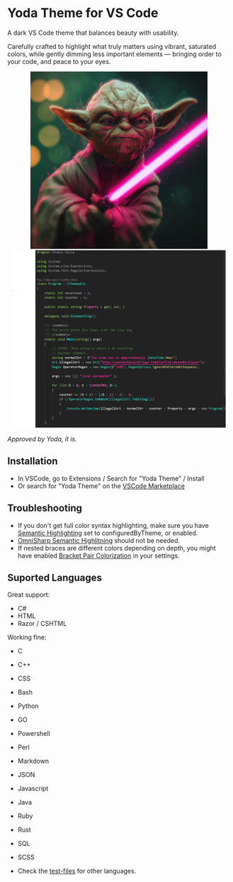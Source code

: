 # Yoda Theme for VS Code

A dark VS Code theme that balances beauty with usability.

Carefully crafted to highlight what truly matters using vibrant, saturated colors, while gently dimming less important elements — bringing order to your code, and peace to your eyes. 

<div align="center">
    <img src="images/Yoda-Theme-VSCode-Sire.png" alt="Approved Yoda, it is" style="max-height: 400px; height: 100%;">
    <a href="images/Yoda-Theme-Example-CSharp.png" target="_blank" style="cursor: pointer;">
        <img src="images/Yoda-Theme-Example-CSharp.png" alt="Yoda Theme C# Example" style="max-height: 400px; height: 100%;">
    </a>
</div>



*Approved by Yoda, it is.*


## Installation

- In VSCode, go to Extensions / Search for "Yoda Theme" / Install
- Or search for "Yoda Theme" on the [VSCode Marketplace](https://marketplace.visualstudio.com/search?term=Yoda%20Theme&target=VSCode&category=Themes&sortBy=Relevance)


## Troubleshooting

- If you don't get full color syntax highlighting, make sure you have [Semantic Highlighting](vscode://settings/editor.semanticHighlighting.enabled) set to configuredByTheme, or enabled.
- [OmniSharp Semantic Highlitning](vscode://settings/csharp.semanticHighlighting.enabled) should not be needed.
- If nested braces are different colors depending on depth, you might have enabled [Bracket Pair Colorization](vscode://settings/editor.bracketPairColorization.enabled) in your settings.


## Suported Languages

Great support:

- C#
- HTML
- Razor / CSHTML

Working fine:

- C
- C++
- CSS
- Bash
- Python
- GO
- Powershell
- Perl
- Markdown
- JSON
- Javascript
- Java
- Ruby
- Rust
- SQL
- SCSS

- Check the [test-files](test-files) for other languages.